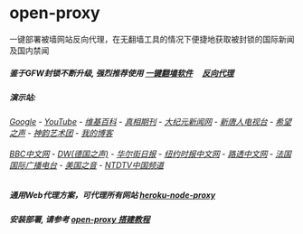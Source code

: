 # open-proxy
一键部署被墙网站反向代理，在无翻墙工具的情况下便捷地获取被封锁的国际新闻及国内禁闻

##### 鉴于GFW封锁不断升级, 强烈推荐使用 [一键翻墙软件](https://github.com/gfw-breaker/nogfw/blob/master/README.md) &nbsp;&nbsp;&nbsp; [反向代理](https://github.com/gfw-breaker/open-proxy/wiki/proxy)

#####  演示站:
######  [Google](https://fierce-hamlet-57071.herokuapp.com/proxy/https://www.google.com/search?q=425事件) - [YouTube](https://git.io/vxNPj) - [维基百科](https://fierce-hamlet-57071.herokuapp.com/proxy/https://zh.wikipedia.org/wiki/喬高-麥塔斯調查報告) - [真相期刊](https://fierce-hamlet-57071.herokuapp.com/proxy/http://qikan.minghui.org/display.aspx?category_id=3&zhuanti_id=2) - [大纪元新闻网](https://fierce-hamlet-57071.herokuapp.com/proxy/http://www.epochtimes.com/) - [新唐人电视台](https://fierce-hamlet-57071.herokuapp.com/proxy/http://www.ntdtv.com/) - [希望之声](https://fierce-hamlet-57071.herokuapp.com/proxy/http://soundofhope.org/) - [神韵艺术团](https://fierce-hamlet-57071.herokuapp.com/proxy/http://www.ntdtv.com/xtr/gb/prog673.html) - [我的博客](https://fierce-hamlet-57071.herokuapp.com/proxy/http://truth.atspace.eu/)<br/> <br/> [BBC中文网](https://fierce-hamlet-57071.herokuapp.com/proxy/http://www.bbc.com/zhongwen/simp) - [DW(德国之声)](https://fierce-hamlet-57071.herokuapp.com/proxy/http://www.dw.com/zh/在线报导/s-9058?&zhongwen=simp) - [华尔街日报](https://fierce-hamlet-57071.herokuapp.com/proxy/https://cn.wsj.com/zh-hans) - [纽约时报中文网](https://fierce-hamlet-57071.herokuapp.com/proxy/https://cn.nytimes.com/) - [路透中文网](https://fierce-hamlet-57071.herokuapp.com/proxy/https://cn.reuters.com/) - [法国国际广播电台](https://fierce-hamlet-57071.herokuapp.com/proxy/http://cn.rfi.fr/) - [美国之音](https://fierce-hamlet-57071.herokuapp.com/proxy/https://www.voachinese.com/) - [NTDTV中国频道](https://git.io/vxShq)

##### 通用Web代理方案，可代理所有网站 [heroku-node-proxy](https://github.com/gfw-breaker/heroku-node-proxy#--end--) 

##### 安装部署, 请参考 [open-proxy 搭建教程](https://github.com/gfw-breaker/open-proxy/wiki#open-proxy-%E6%90%AD%E5%BB%BA%E6%95%99%E7%A8%8B)

